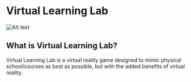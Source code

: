 # Virtual Learning Lab
![Alt text](assets/💡_Virtual_Learning_Lab.png?raw=true "Title")

## What is Virtual Learning Lab?
Virtual Learning Lab is a virtual reality game designed to mimic physical school/courses as best as possible, but with the added benefits of virtual reality.
